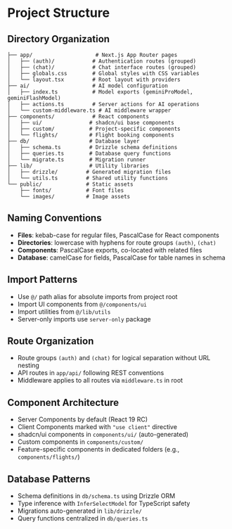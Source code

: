 # Project Structure

## Directory Organization

```
├── app/                    # Next.js App Router pages
│   ├── (auth)/            # Authentication routes (grouped)
│   ├── (chat)/            # Chat interface routes (grouped)
│   ├── globals.css        # Global styles with CSS variables
│   └── layout.tsx         # Root layout with providers
├── ai/                    # AI model configuration
│   ├── index.ts           # Model exports (geminiProModel, geminiFlashModel)
│   ├── actions.ts         # Server actions for AI operations
│   └── custom-middleware.ts # AI middleware wrapper
├── components/            # React components
│   ├── ui/               # shadcn/ui base components
│   ├── custom/           # Project-specific components
│   └── flights/          # Flight booking components
├── db/                   # Database layer
│   ├── schema.ts         # Drizzle schema definitions
│   ├── queries.ts        # Database query functions
│   └── migrate.ts        # Migration runner
├── lib/                  # Utility libraries
│   ├── drizzle/         # Generated migration files
│   └── utils.ts         # Shared utility functions
└── public/              # Static assets
    ├── fonts/           # Font files
    └── images/          # Image assets
```

## Naming Conventions

- **Files**: kebab-case for regular files, PascalCase for React components
- **Directories**: lowercase with hyphens for route groups `(auth)`, `(chat)`
- **Components**: PascalCase exports, co-located with related files
- **Database**: camelCase for fields, PascalCase for table names in schema

## Import Patterns

- Use `@/` path alias for absolute imports from project root
- Import UI components from `@/components/ui`
- Import utilities from `@/lib/utils`
- Server-only imports use `server-only` package

## Route Organization

- Route groups `(auth)` and `(chat)` for logical separation without URL nesting
- API routes in `app/api/` following REST conventions
- Middleware applies to all routes via `middleware.ts` in root

## Component Architecture

- Server Components by default (React 19 RC)
- Client Components marked with `"use client"` directive
- shadcn/ui components in `components/ui/` (auto-generated)
- Custom components in `components/custom/`
- Feature-specific components in dedicated folders (e.g., `components/flights/`)

## Database Patterns

- Schema definitions in `db/schema.ts` using Drizzle ORM
- Type inference with `InferSelectModel` for TypeScript safety
- Migrations auto-generated in `lib/drizzle/`
- Query functions centralized in `db/queries.ts`
